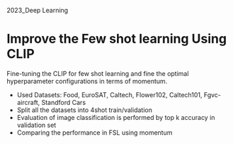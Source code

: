 2023_Deep Learning

# Improve the Few shot learning Using CLIP
Fine-tuning the CLIP for few shot learning and fine the optimal hyperparameter configurations in terms of momentum.
- Used Datasets: Food, EuroSAT, Caltech, Flower102, Caltech101, Fgvc-aircraft, Standford Cars
- Split all the datasets into 4shot train/validation
- Evaluation of image classification is performed by top k accuracy in validation set
- Comparing the performance in FSL using momentum 
